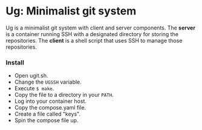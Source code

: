 # Ug: Minimalist git system

Ug is a minimalist git system with client and server components.
The **server** is a container running SSH with a designated directory for storing the repositories.
The **client** is a shell script that uses SSH to manage those repositories.

### Install

- Open ugit.sh.
- Change the `UGSSH` variable.
- Execute `$ make`.
- Copy the file to a directory in your `PATH`.
- Log into your container host.
- Copy the compose.yaml file.
- Create a file called "keys".
- Spin the compose file up.

